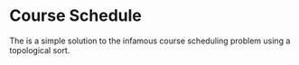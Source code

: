 # Course Schedule

The is a simple solution to the infamous course scheduling problem using a topological sort.
